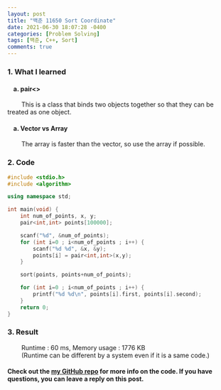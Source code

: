 ```yaml
---
layout: post
title: "백준 11650 Sort Coordinate"
date: 2021-06-30 18:07:28 -0400
categories: [Problem Solving]
tags: [백준, C++, Sort]
comments: true
---
```


### 1. What I learned
#### &nbsp;&nbsp;&nbsp;&nbsp;a. pair<>
&nbsp;&nbsp;&nbsp;&nbsp;&nbsp;&nbsp;&nbsp;&nbsp;This is a class that binds two objects together so that they can be treated as one object.   
#### &nbsp;&nbsp;&nbsp;&nbsp;a. Vector vs Array
&nbsp;&nbsp;&nbsp;&nbsp;&nbsp;&nbsp;&nbsp;&nbsp;The array is faster than the vector, so use the array if possible.   

### 2. Code
```cpp
#include <stdio.h>
#include <algorithm>

using namespace std;

int main(void) {
    int num_of_points, x, y;
    pair<int,int> points[100000];

    scanf("%d", &num_of_points);
    for (int i=0 ; i<num_of_points ; i++) {
        scanf("%d %d", &x, &y);
        points[i] = pair<int,int>(x,y);
    }

    sort(points, points+num_of_points);

    for (int i=0 ; i<num_of_points ; i++) {
        printf("%d %d\n", points[i].first, points[i].second);
    }
    return 0;
}
```

### 3. Result
&nbsp;&nbsp;&nbsp;&nbsp;&nbsp;&nbsp;&nbsp;&nbsp;Runtime : 60 ms, Memory usage : 1776 KB  
&nbsp;&nbsp;&nbsp;&nbsp;&nbsp;&nbsp;&nbsp;&nbsp;(Runtime can be different by a system even if it is a same code.)

#### Check out the [my GitHub repo][hyuk-gh] for more info on the code. If you have questions, you can leave a reply on this post.
[hyuk-gh]: https://github.com/dlgur1994/StudyAlgorithms
